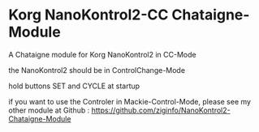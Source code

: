 # Korg NanoKontrol2-CC Chataigne-Module 
A Chataigne module for Korg NanoKontrol2 in CC-Mode

the NanoKontrol2 should be in ControlChange-Mode 

hold buttons SET and CYCLE at startup

if you want to use the Controler in Mackie-Control-Mode, please see my other module
at Github : https://github.com/ziginfo/NanoKontrol2-Chataigne-Module
